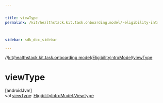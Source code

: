 ```yaml
---


title: viewType
permalink: /kit/healthstack.kit.task.onboarding.model/-eligibility-intro-model/view-type.html



sidebar: sdk_doc_sidebar

---
```



//[kit](/kit.html)/[healthstack.kit.task.onboarding.model](../index.html)/[EligibilityIntroModel](index.html)/[viewType](view-type.html)



# viewType



[androidJvm]\
val [viewType](view-type.html): [EligibilityIntroModel.ViewType](-view-type/index.html)






